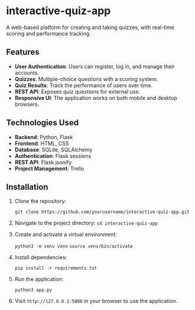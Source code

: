 # **interactive-quiz-app**  

A web-based platform for creating and taking quizzes, with real-time scoring and performance tracking.

## **Features**
- **User Authentication**: Users can register, log in, and manage their accounts.
- **Quizzes**: Multiple-choice questions with a scoring system.
- **Quiz Results**: Track the performance of users over time.
- **REST API**: Exposes quiz questions for external use.
- **Responsive UI**: The application works on both mobile and desktop browsers.

## **Technologies Used**
- **Backend**: Python, Flask
- **Frontend**: HTML, CSS
- **Database**: SQLite, SQLAlchemy
- **Authentication**: Flask sessions
- **REST API**: Flask jsonify
- **Project Management**: Trello

## **Installation**

1. Clone the repository:

   `git clone https://github.com/yourusername/interactive-quiz-app.git`

2. Navigate to the project directory:
   `cd interactive-quiz-app`

3. Create and activate a virtual environment:

   `python3 -m venv venv`
   `source venv/bin/activate`

4. Install dependencies:

   `pip install -r requirements.txt`

5. Run the application:

   `python3 app.py`

6. Visit `http://127.0.0.1:5000` in your browser to use the application.

